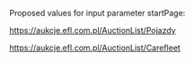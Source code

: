 Proposed values for input parameter startPage:

https://aukcje.efl.com.pl/AuctionList/Pojazdy

https://aukcje.efl.com.pl/AuctionList/Carefleet

